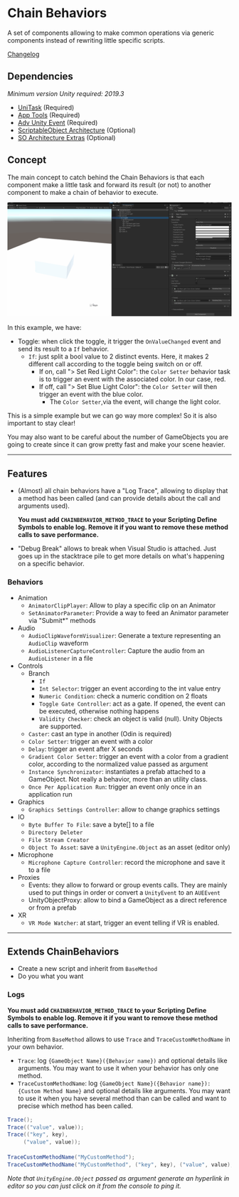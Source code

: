 

# Chain Behaviors

A set of components allowing to make common operations via generic components instead of rewriting little specific scripts.

[Changelog](Documentation~/Changelog.md)

## Dependencies

*Minimum version Unity required: 2019.3*

- [UniTask](https://github.com/Cysharp/UniTask) (Required)
- [App Tools](https://gitea.apperture.fr:3062/Apperture/app-tools) (Required)
- [Adv Unity Event](https://gitea.apperture.fr:3062/Apperture/adv-unity-event) (Required)
- [ScriptableObject Architecture](https://intra.persistant.fr:3000/Apperture/scriptableobject-architecture) (Optional)
- [SO Architecture Extras](https://intra.persistant.fr:3000/Apperture/so-architecture-extras) (Optional)

## Concept

The main concept to catch behind the Chain Behaviors is that each component make a little task and forward its result (or not) to another component to make a chain of behavior to execute.

![](Documentation~/Resources/Concept01.gif)

In this example, we have:

* Toggle: when click the toggle, it trigger the `OnValueChanged` event and send its result to a `If` behavior.
  * `If`: just split a bool value to 2 distinct events. Here, it makes 2 different call according to the toggle being switch on or off.
    * If on, call "> Set Red Light Color": the `Color Setter` behavior task is to trigger an event with the associated color. In our case, red.
    * If off, call "> Set Blue Light Color": the `Color Setter` will then trigger an event with the blue color.
      * The `Color Setter`,via the event, will change the light color.

This is a simple example but we can go way more complex! So it is also important to stay clear!

You may also want to be careful about the number of GameObjects you are going to create since it can grow pretty fast and make your scene heavier.

---

## Features

- (Almost) all chain behaviors have a "Log Trace", allowing to display that a method has been called (and can provide details about the call and arguments used).

  **You must add `CHAINBEHAVIOR_METHOD_TRACE` to your Scripting Define Symbols to enable log. Remove it if you want to remove these method calls to save performance.**

- "Debug Break" allows to break when Visual Studio is attached. Just goes up in the stacktrace pile to get more details on what's happening on a specific behavior.

### Behaviors

* Animation
  * `AnimatorClipPlayer`: Allow to play a specific clip on an Animator
  * `SetAnimatorParameter`: Provide a way to feed an Animator parameter via "Submit*" methods
* Audio
  * `AudioClipWaveformVisualizer`: Generate a texture representing an `AudioClip` waveform
  * `AudioListenerCaptureController`: Capture the audio from an `AudioListener` in a file
* Controls
  * Branch
    * `If`
    * `Int Selector`: trigger an event according to the int value entry
    * `Numeric Condition`: check a numeric condition on 2 floats
    * `Toggle Gate Controller`: act as a gate. If opened, the event can be executed, otherwise nothing happens
    * `Validity Checker`: check an object is valid (null). Unity Objects are supported.
  * `Caster`: cast an type in another (Odin is required)
  * `Color Setter`: trigger an event with a color
  * `Delay`: trigger an event after X seconds
  * `Gradient Color Setter`: trigger an event with a color from a gradient color, according to the normalized value passed as argument
  * `Instance Synchronizator`: instantiates a prefab attached to a GameObject. Not really a behavior, more than an utility class.
  * `Once Per Application Run`: trigger an event only once in an application run
* Graphics
  * `Graphics Settings Controller`: allow to change graphics settings
* IO
  * `Byte Buffer To File`: save a byte[] to a file
  * `Directory Deleter`
  * `File Stream Creator`
  * `Object To Asset`: save a `UnityEngine.Object` as an asset (editor only)
* Microphone
  * `Microphone Capture Controller`: record the microphone and save it to a file
* Proxies
  * Events: they allow to forward or group events calls. They are mainly used to put things in order or convert a `UnityEvent` to an `AUEEvent`
  * UnityObjectProxy: allow to bind a GameObject as a direct reference or from a prefab
* XR
  * `VR Mode Watcher`: at start, trigger an event telling if VR is enabled.

---

## Extends ChainBehaviors

* Create a new script and inherit from `BaseMethod`
* Do you what you want

### Logs

**You must add `CHAINBEHAVIOR_METHOD_TRACE` to your Scripting Define Symbols to enable log. Remove it if you want to remove these method calls to save performance.**

Inheriting from `BaseMethod` allows to use `Trace` and `TraceCustomMethodName` in your own behavior.

* `Trace`: log  `{GameObject Name}({Behavior name})` and optional details like arguments. You may want to use it when your behavior has only one method.
* `TraceCustomMethodName`: log `{GameObject Name}({Behavior name}):{Custom Method Name}` and optional details like arguments. You may want to use it when you have several method than can be called and want to precise which method has been called.

```csharp
Trace();
Trace(("value", value));
Trace(("key", key),
     ("value", value));

TraceCustomMethodName("MyCustomMethod");
TraceCustomMethodName("MyCustomMethod", ("key", key), ("value", value), ("target", myGameObject));
```

*Note that `UnityEngine.Object` passed as argument generate an hyperlink in editor so you can just click on it from the console to ping it.*